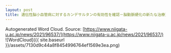 ```yaml
---
layout: post
title: 遺伝性脳小血管病に対するカンデサルタンの有効性を確認－脳動脈硬化の新たな治療法として期待－
---
```

Autogenerated Word Cloud.
Source\: [https://www.niigata-u.ac.jp/news/2021/96537/](https://www.niigata-u.ac.jp/news/2021/96537/)
![WordCloud]({{ site.baseurl }}/assets/7130d9c44a8f8454996764ef1569e3ea.png)